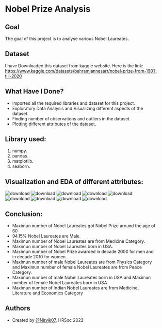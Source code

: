 
# Nobel Prize Analysis


## Goal

The goal of this project is to analyse various Nobel Laureates.
## Dataset
I have Downloaded this dataset from kaggle website. Here is the link: https://www.kaggle.com/datasets/bahramjannesarr/nobel-prize-from-1901-till-2020

## What Have I Done?

- Imported all the required libraries and dataset for this project.
- Exploratory Data Analysis and Visualizing different aspects of the dataset.
- Finding number of observations and outliers in the dataset.
- Plotting different attributes of the dataset.

## Library used:

1. numpy.
2. pandas.
3. matplotlib.
4. seaborn.
## Visualization and EDA of different attributes:

![download](https://user-images.githubusercontent.com/97960335/180046166-5d903814-7e75-4cf5-956a-5c1497dfdc85.png)
![download](https://user-images.githubusercontent.com/97960335/180046177-3ffcbccf-83b6-4d7a-8daf-e83cb6299256.png)
![download](https://user-images.githubusercontent.com/97960335/180046190-0529b891-9c32-442e-8c17-653539959487.png)
![download](https://user-images.githubusercontent.com/97960335/180046206-3e50b45e-ee8a-4d3b-9f55-fdd0d0978b8c.png)
![download](https://user-images.githubusercontent.com/97960335/180046213-0d38be16-73db-47c0-987f-ad4ac2c3d80a.png)
![download](https://user-images.githubusercontent.com/97960335/180046222-2eeafeed-5a98-4158-a948-12bd9446d2b8.png)
![download](https://user-images.githubusercontent.com/97960335/180046239-82e8d638-4914-4c0c-9fab-57df1e8c2125.png)
![download](https://user-images.githubusercontent.com/97960335/180046374-dad23158-a30c-4820-9fe6-d88ab741bd78.png)
![download](https://user-images.githubusercontent.com/97960335/180046391-fdc02507-d024-4a61-9060-18585cbf585c.png)

## Conclusion:

- Maximun number of Nobel Laureates got Nobel Prize around the age of 60
- 94.15% Nobel Laureates are Male.
- Maximun number of Nobel Laureates are from Medicine Category.
- Maximun number of Nobel Laureates born in USA.
- Maximun number of Nobel Prize awarded in decade 2000 for men and in decade 2010 for women.
- Maximun number of male Nobel Laureates are from Physics Category and Maximun number of female Nobel Laureates are from Peace Category.
- Maximun number of male Nobel Laureates born in USA and Maximun number of female Nobel Laureates born in USA.
- Maximun number of Indian Nobel Laureates are from Medicine, Literature and Economics Category
## Authors

- Created by [@Nirvik07](https://github.com/Nirvik07), HRSoc 2022

